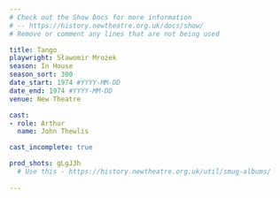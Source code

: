 ```yaml
---
# Check out the Show Docs for more information 
# -- https://history.newtheatre.org.uk/docs/show/
# Remove or comment any lines that are not being used 

title: Tango
playwright: Sławomir Mrożek
season: In House
season_sort: 300
date_start: 1974 #YYYY-MM-DD
date_end: 1974 #YYYY-MM-DD 
venue: New Theatre 

cast:
- role: Arthur 
  name: John Thewlis

cast_incomplete: true 

prod_shots: gLgJ3h
  # Use this - https://history.newtheatre.org.uk/util/smug-albums/
    
---
```

